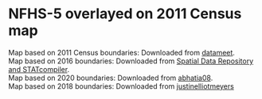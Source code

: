 # NFHS-5 overlayed on 2011 Census map

Map based on 2011 Census boundaries: Downloaded from [datameet](https://github.com/datameet/maps).    
Map based on 2016 boundaries: Downloaded from [Spatial Data Repository and STATcompiler](https://www.dhsprogram.com).   
Map based on 2020 boundaries: Downloaded from [abhatia08](https://github.com/abhatia08/india_shp_2020).      
Map based on 2018 boundaries: Downloaded from [justinelliotmeyers](https://github.com/justinelliotmeyers/INDIA_2018_DISTRICTS)  
